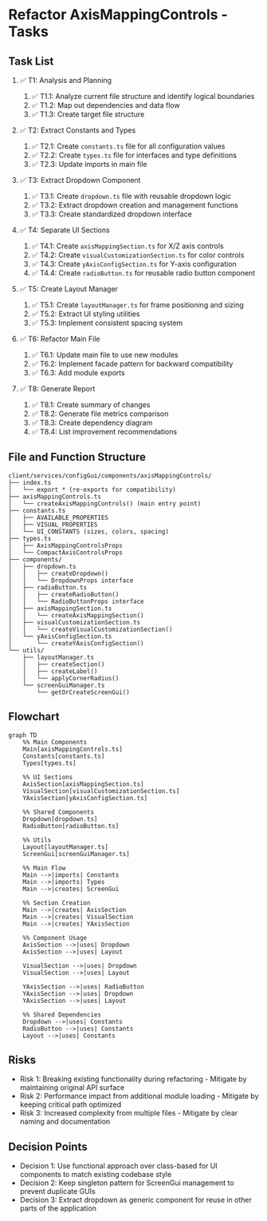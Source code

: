 # Refactor AxisMappingControls - Tasks

## Task List

1. ✅ T1: Analysis and Planning
   1. ✅ T1.1: Analyze current file structure and identify logical boundaries
   2. ✅ T1.2: Map out dependencies and data flow
   3. ✅ T1.3: Create target file structure

2. ✅ T2: Extract Constants and Types
   1. ✅ T2.1: Create `constants.ts` file for all configuration values
   2. ✅ T2.2: Create `types.ts` file for interfaces and type definitions
   3. ✅ T2.3: Update imports in main file

3. ✅ T3: Extract Dropdown Component
   1. ✅ T3.1: Create `dropdown.ts` file with reusable dropdown logic
   2. ✅ T3.2: Extract dropdown creation and management functions
   3. ✅ T3.3: Create standardized dropdown interface

4. ✅ T4: Separate UI Sections
   1. ✅ T4.1: Create `axisMappingSection.ts` for X/Z axis controls
   2. ✅ T4.2: Create `visualCustomizationSection.ts` for color controls
   3. ✅ T4.3: Create `yAxisConfigSection.ts` for Y-axis configuration
   4. ✅ T4.4: Create `radioButton.ts` for reusable radio button component

5. ✅ T5: Create Layout Manager
   1. ✅ T5.1: Create `layoutManager.ts` for frame positioning and sizing
   2. ✅ T5.2: Extract UI styling utilities
   3. ✅ T5.3: Implement consistent spacing system

6. ✅ T6: Refactor Main File
   1. ✅ T6.1: Update main file to use new modules
   2. ✅ T6.2: Implement facade pattern for backward compatibility
   3. ✅ T6.3: Add module exports


8. ✅ T8: Generate Report
   1. ✅ T8.1: Create summary of changes
   2. ✅ T8.2: Generate file metrics comparison
   3. ✅ T8.3: Create dependency diagram
   4. ✅ T8.4: List improvement recommendations

## File and Function Structure

```
client/services/configGui/components/axisMappingControls/
├── index.ts
│   └── export * (re-exports for compatibility)
├── axisMappingControls.ts
│   └── createAxisMappingControls() (main entry point)
├── constants.ts
│   ├── AVAILABLE_PROPERTIES
│   ├── VISUAL_PROPERTIES
│   └── UI_CONSTANTS (sizes, colors, spacing)
├── types.ts
│   ├── AxisMappingControlsProps
│   └── CompactAxisControlsProps
├── components/
│   ├── dropdown.ts
│   │   ├── createDropdown()
│   │   └── DropdownProps interface
│   ├── radioButton.ts
│   │   ├── createRadioButton()
│   │   └── RadioButtonProps interface
│   ├── axisMappingSection.ts
│   │   └── createAxisMappingSection()
│   ├── visualCustomizationSection.ts
│   │   └── createVisualCustomizationSection()
│   └── yAxisConfigSection.ts
│       └── createYAxisConfigSection()
└── utils/
    ├── layoutManager.ts
    │   ├── createSection()
    │   ├── createLabel()
    │   └── applyCornerRadius()
    └── screenGuiManager.ts
        └── getOrCreateScreenGui()
```

## Flowchart

```mermaid
graph TD
    %% Main Components
    Main[axisMappingControls.ts]
    Constants[constants.ts]
    Types[types.ts]
    
    %% UI Sections
    AxisSection[axisMappingSection.ts]
    VisualSection[visualCustomizationSection.ts]
    YAxisSection[yAxisConfigSection.ts]
    
    %% Shared Components
    Dropdown[dropdown.ts]
    RadioButton[radioButton.ts]
    
    %% Utils
    Layout[layoutManager.ts]
    ScreenGui[screenGuiManager.ts]
    
    %% Main Flow
    Main -->|imports| Constants
    Main -->|imports| Types
    Main -->|creates| ScreenGui
    
    %% Section Creation
    Main -->|creates| AxisSection
    Main -->|creates| VisualSection
    Main -->|creates| YAxisSection
    
    %% Component Usage
    AxisSection -->|uses| Dropdown
    AxisSection -->|uses| Layout
    
    VisualSection -->|uses| Dropdown
    VisualSection -->|uses| Layout
    
    YAxisSection -->|uses| RadioButton
    YAxisSection -->|uses| Dropdown
    YAxisSection -->|uses| Layout
    
    %% Shared Dependencies
    Dropdown -->|uses| Constants
    RadioButton -->|uses| Constants
    Layout -->|uses| Constants
```

## Risks

- Risk 1: Breaking existing functionality during refactoring - Mitigate by maintaining original API surface
- Risk 2: Performance impact from additional module loading - Mitigate by keeping critical path optimized
- Risk 3: Increased complexity from multiple files - Mitigate by clear naming and documentation

## Decision Points

- Decision 1: Use functional approach over class-based for UI components to match existing codebase style
- Decision 2: Keep singleton pattern for ScreenGui management to prevent duplicate GUIs
- Decision 3: Extract dropdown as generic component for reuse in other parts of the application
